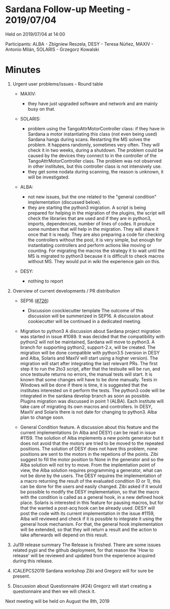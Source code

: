 # Sardana Follow-up Meeting - 2019/07/04

Held on 2019/07/04 at 14:00  

Participants: ALBA - Zbigniew Reszela, DESY - Teresa Núñez, MAXIV - Antonio Milán, SOLARIS - Grzegorz Kowalski

# Minutes

1. Urgent user problems/issues - Round table
   * MAXIV:
     - they have just upgraded software and network and are mainly busy on
     that.
     
   * SOLARIS:
     - problem using the TangoAttrMotorController class: if they have in
     Sardana a motor instantiating this class (not even being used) Sardana
     hangs during scans. Restarting the MS solves the problem. It happens
     randomly, sometimes very often. They will check it in two weeks,
     during a shutdown. The problem could be caused by the devices they
     connect to in the controller of the TangoAttrMotorController class.
     The problem was not observed in other institutes, but this controller
     class is not intensively use.
     - they get some nodata during scanning, the reason is unknown, it will be
     investigated.
     
   * ALBA:
     - not new issues, but the one related to the "general condition"
     implementation (discussed below).
     - they are starting the python3 migration. A script is being prepared
     for helping in the migration of the plugins, the script will check the
     libraries that are used and if they are in python3, imports, dependencies,
     number of lines of codes. It produce some numbers that will help in
     the migration. They will share it once that it is ready. They are
     also preparing a code for checking the controllers without the pool, it
     is very simple, but enough for instantiating controllers and perform
     actions like moving or counting. For migrating the macros the strategy
     it to wait until the MS is migrated to python3 because
     it is difficult to check macros without MS.
     They would put in wiki the experience gain on this.

   * DESY:
     - nothing to report
     
2. Overview of current developments / PR distribution
   * SEP16 ([#726](https://github.com/sardana-org/sardana/pull/726))
     - Discussion coockiecutter template
     The outcome of this discussion will be summerized in SEP16.
     A discussion about cookiecutter will be continued in a dedicated
     meeting.

   * Migration to python3 
     A discussion about Sardana project migration was started in issue #1089.
     It was decided that the compatibility with python2 will not be maintained,
     Sardana will move to python3. A branch for supporting python2,
     support-2.x, will be created.
     The migration will be done compatible with python3.5 (version in
     DESY and Alba, Solaris and MaxIV will start using a higher version).
     The migration will start after integrating the last relevant PRs.
     The first step it to run the 2to3 script, after that the testsuite will
     be run, and once testsuite returns no errors, the manual tests will
     start. It is known that some changes will have to be done manually.
     Tests in Windows will be done if there is time, it is suggested that
     the institutes interested on it perform the tests.
     The python3 code will be integrated in the sardana develop branch
     as soon as possible.      
     Plugins migration was discussed in point 1 (ALBA).
     Each institute will take care of migrating its own macros and controllers.
     In DESY, MaxIV and Solaris there is not date for changing to python3.
     Alba plan to change soon.

   * General Condition feature.
     A discussion about this feature and the current implementations (in
     Alba and DESY) can be read in issue #1159.
     The solution of Alba implements a new points generator but it does
     not avoid that the motors are tried to be moved to the repeated positions.
     The solution of DESY does not have this problem, none positions are
     sent to the motors in the repetions of the points. Zibi suggest to fill
     the motor position to None in the generator and so the Alba solution
     will not try to move. From the implemtation point of view, the Alba
     solution requires programming a generator, what can not be done by
     the users. The DESY requires the implementation of a macro returning the
     result of the evaluated condition (0 or 1), this can be done for the
     users and easily changed.
     Zibi asked if it would be possible to modify the DESY implementation, so
     that the macro with the condition is called as a general hook, in a
     new defined hook place.
     Solaris is interested in this feature for pausing macros, but for that
     the wanted a post-acq hook can be already used.
     DESY will post the code with its current implementation in the issue
     #1159, Alba will reviewed and check if it is possible to integrate it
     using the general hook mechanism. For that, the general hook implementation
     will be extended, so that they will return a result and the action
     to take afterwards will depend on this result.

3. Jul19 release summary
   The Release is finished.
   There are some issues related pypi and the github deployment, for that
   reason the 'How to release' will be reviewed and updated from the
   experience acquired during this release.

4. ICALEPCS2019 Sardana workshop
   Zibi and Gregorz will for sure be present.

5. Discussion about Questionnaire (#24)
   Gregorz will start creating a questionnaire and then we will check it.
   

Next meeting will be held on August the 8th, 2019


